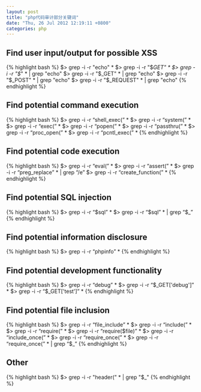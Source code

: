 ```yaml
---
layout: post
title: "php代码审计部分关键词"
date: "Thu, 26 Jul 2012 12:19:11 +0800"
categories: php
---
```


Find user input/output for possible XSS
-----

{% highlight bash %}
$> grep -i -r "echo" *
$> grep -i -r "\$_GET" *
$> grep -i -r "\$_" * | grep "echo"
$> grep -i -r "\$_GET" * | grep "echo"
$> grep -i -r "\$_POST" * | grep "echo"
$> grep -i -r "\$_REQUEST" * | grep "echo"
{% endhighlight %}

Find potential command execution
-----

{% highlight bash %}
$> grep -i -r “shell_exec(” *
$> grep -i -r “system(” *
$> grep -i -r “exec(” *
$> grep -i -r “popen(” *
$> grep -i -r “passthru(” *
$> grep -i -r “proc_open(” *
$> grep -i -r “pcntl_exec(” *
{% endhighlight %}

Find potential code execution
-----

{% highlight bash %}
$> grep -i -r “eval(” *
$> grep -i -r “assert(” *
$> grep -i -r “preg_replace” * | grep “/e”
$> grep -i -r “create_function(” *
{% endhighlight %}

Find potential SQL injection
-----

{% highlight bash %}
$> grep -i -r “\$sql” *
$> grep -i -r “\$sql” * | grep “\$_”
{% endhighlight %}

Find potential information disclosure
-----

{% highlight bash %}
$> grep -i -r “phpinfo” *
{% endhighlight %}

Find potential development functionality
-----

{% highlight bash %}
$> grep -i -r “debug” *
$> grep -i -r “\$_GET['debug']” *
$> grep -i -r “\$_GET['test']” *
{% endhighlight %}

Find potential file inclusion
-----

{% highlight bash %}
$> grep -i -r “file_include” *
$> grep -i -r “include(” *
$> grep -i -r “require(” *
$> grep -i -r “require(\$file)” *
$> grep -i -r “include_once(” *
$> grep -i -r “require_once(” *
$> grep -i -r “require_once(” * | grep “\$_”
{% endhighlight %}

Other
-----

{% highlight bash %}
$> grep -i -r "header(" * | grep "\$_"
{% endhighlight %}
